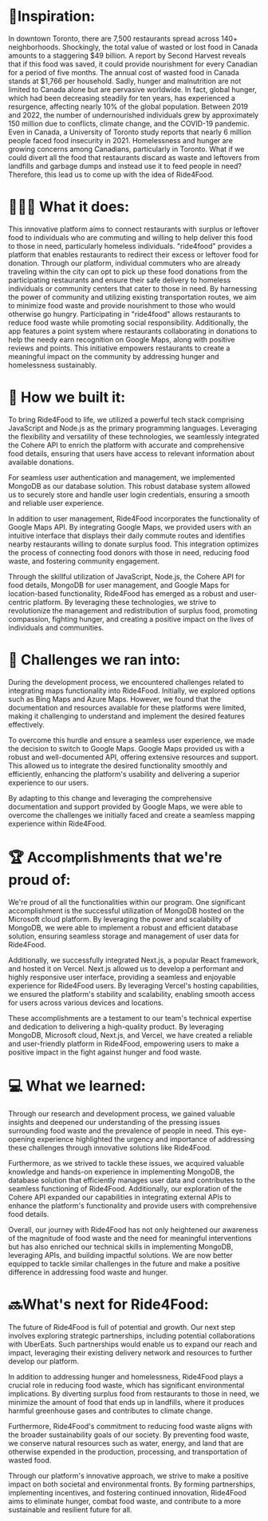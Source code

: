 # 🎯Inspiration:

In downtown Toronto, there are 7,500 restaurants spread across 140+ neighborhoods. Shockingly, the total value of wasted or lost food in Canada amounts to a staggering $49 billion. A report by Second Harvest reveals that if this food was saved, it could provide nourishment for every Canadian for a period of five months. The annual cost of wasted food in Canada stands at $1,766 per household. Sadly, hunger and malnutrition are not limited to Canada alone but are pervasive worldwide. In fact, global hunger, which had been decreasing steadily for ten years, has experienced a resurgence, affecting nearly 10% of the global population. Between 2019 and 2022, the number of undernourished individuals grew by approximately 150 million due to conflicts, climate change, and the COVID-19 pandemic. Even in Canada, a University of Toronto study reports that nearly 6 million people faced food insecurity in 2021. Homelessness and hunger are growing concerns among Canadians, particularly in Toronto. What if we could divert all the food that restaurants discard as waste and leftovers from landfills and garbage dumps and instead use it to feed people in need? Therefore, this lead us to come up with the idea of Ride4Food.

# 👨🏻‍💻 What it does:

This innovative platform aims to connect restaurants with surplus or leftover food to individuals who are commuting and willing to help deliver this food to those in need, particularly homeless individuals. "ride4food" provides a platform that enables restaurants to redirect their excess or leftover food for donation. Through our platform, individual commuters who are already traveling within the city can opt to pick up these food donations from the participating restaurants and ensure their safe delivery to homeless individuals or community centers that cater to those in need. By harnessing the power of community and utilizing existing transportation routes, we aim to minimize food waste and provide nourishment to those who would otherwise go hungry. Participating in "ride4food" allows restaurants to reduce food waste while promoting social responsibility. Additionally, the app features a point system where restaurants collaborating in donations to help the needy earn recognition on Google Maps, along with positive reviews and points. This initiative empowers restaurants to create a meaningful impact on the community by addressing hunger and homelessness sustainably.

# 🧠 How we built it:

To bring Ride4Food to life, we utilized a powerful tech stack comprising JavaScript and Node.js as the primary programming languages. Leveraging the flexibility and versatility of these technologies, we seamlessly integrated the Cohere API to enrich the platform with accurate and comprehensive food details, ensuring that users have access to relevant information about available donations.

For seamless user authentication and management, we implemented MongoDB as our database solution. This robust database system allowed us to securely store and handle user login credentials, ensuring a smooth and reliable user experience.

In addition to user management, Ride4Food incorporates the functionality of Google Maps API. By integrating Google Maps, we provided users with an intuitive interface that displays their daily commute routes and identifies nearby restaurants willing to donate surplus food. This integration optimizes the process of connecting food donors with those in need, reducing food waste, and fostering community engagement.

Through the skillful utilization of JavaScript, Node.js, the Cohere API for food details, MongoDB for user management, and Google Maps for location-based functionality, Ride4Food has emerged as a robust and user-centric platform. By leveraging these technologies, we strive to revolutionize the management and redistribution of surplus food, promoting compassion, fighting hunger, and creating a positive impact on the lives of individuals and communities.

# 🧩 Challenges we ran into:

During the development process, we encountered challenges related to integrating maps functionality into Ride4Food. Initially, we explored options such as Bing Maps and Azure Maps. However, we found that the documentation and resources available for these platforms were limited, making it challenging to understand and implement the desired features effectively.

To overcome this hurdle and ensure a seamless user experience, we made the decision to switch to Google Maps. Google Maps provided us with a robust and well-documented API, offering extensive resources and support. This allowed us to integrate the desired functionality smoothly and efficiently, enhancing the platform's usability and delivering a superior experience to our users.

By adapting to this change and leveraging the comprehensive documentation and support provided by Google Maps, we were able to overcome the challenges we initially faced and create a seamless mapping experience within Ride4Food.

# 🏆 Accomplishments that we're proud of:

We're proud of all the functionalities within our program. One significant accomplishment is the successful utilization of MongoDB hosted on the Microsoft cloud platform. By leveraging the power and scalability of MongoDB, we were able to implement a robust and efficient database solution, ensuring seamless storage and management of user data for Ride4Food.

Additionally, we successfully integrated Next.js, a popular React framework, and hosted it on Vercel. Next.js allowed us to develop a performant and highly responsive user interface, providing a seamless and enjoyable experience for Ride4Food users. By leveraging Vercel's hosting capabilities, we ensured the platform's stability and scalability, enabling smooth access for users across various devices and locations.

These accomplishments are a testament to our team's technical expertise and dedication to delivering a high-quality product. By leveraging MongoDB, Microsoft cloud, Next.js, and Vercel, we have created a reliable and user-friendly platform in Ride4Food, empowering users to make a positive impact in the fight against hunger and food waste.

# 💻 What we learned:

Through our research and development process, we gained valuable insights and deepened our understanding of the pressing issues surrounding food waste and the prevalence of people in need. This eye-opening experience highlighted the urgency and importance of addressing these challenges through innovative solutions like Ride4Food.

Furthermore, as we strived to tackle these issues, we acquired valuable knowledge and hands-on experience in implementing MongoDB, the database solution that efficiently manages user data and contributes to the seamless functioning of Ride4Food. Additionally, our exploration of the Cohere API expanded our capabilities in integrating external APIs to enhance the platform's functionality and provide users with comprehensive food details.

Overall, our journey with Ride4Food has not only heightened our awareness of the magnitude of food waste and the need for meaningful interventions but has also enriched our technical skills in implementing MongoDB, leveraging APIs, and building impactful solutions. We are now better equipped to tackle similar challenges in the future and make a positive difference in addressing food waste and hunger.

# 🔜What's next for Ride4Food:

The future of Ride4Food is full of potential and growth. Our next step involves exploring strategic partnerships, including potential collaborations with UberEats. Such partnerships would enable us to expand our reach and impact, leveraging their existing delivery network and resources to further develop our platform.

In addition to addressing hunger and homelessness, Ride4Food plays a crucial role in reducing food waste, which has significant environmental implications. By diverting surplus food from restaurants to those in need, we minimize the amount of food that ends up in landfills, where it produces harmful greenhouse gases and contributes to climate change.

Furthermore, Ride4Food's commitment to reducing food waste aligns with the broader sustainability goals of our society. By preventing food waste, we conserve natural resources such as water, energy, and land that are otherwise expended in the production, processing, and transportation of wasted food.

Through our platform's innovative approach, we strive to make a positive impact on both societal and environmental fronts. By forming partnerships, implementing incentives, and fostering continued innovation, Ride4Food aims to eliminate hunger, combat food waste, and contribute to a more sustainable and resilient future for all.

